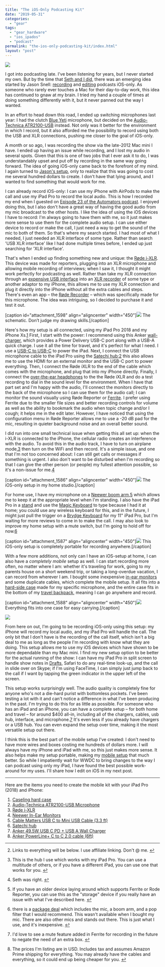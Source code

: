 ```yaml
---
title: "The iOS-Only Podcasting Kit"
date: "2019-05-31"
categories: 
  - "gear"
tags: 
  - "gear_hardware"
  - "ios_ipados"
  - "podcast"
permalink: "the-ios-only-podcasting-kit/index.html"
layout: "post"
---
```


[![](/images/iOS-Only-Podcast-Setup-1024x768.jpeg)](https://www.nahumck.me/wp-content/uploads/2019/05/iOS-Only-Podcast-Setup.jpeg)

I got into podcasting late. I've been listening for years, but I never started my own. But by the time that [Seth and I did](https://www.nahumck.me/fundamentally-broken/), there was an emerging idea started by Jason Snell: [recording](https://sixcolors.com/post/2016/12/recording-a-podcast-locally-on-ios-without-a-mac/) and [editing](https://sixcolors.com/post/2015/11/editing-podcasts-on-ios-with-ferrite/) podcasts iOS-only. As someone who rarely ever touches a Mac for their day-to-day work, this idea has continued to gnaw at my brain. I tried my hand a couple of times at doing something differently with it, but it never panned out the way I wanted.

In an effort to head down this road, I ended up switching microphones last year: I had the clutch [Blue Yeti](http://www.amazon.com/dp/B00N1YPXW2/?tag=nahumck-20) microphone, but decided on the [Audio-Technica ATR2100-USB](http://www.amazon.com/dp/B004QJOZS4/?tag=nahumck-20) instead. Not only was it better for the environment in which I record, but it also afforded me the possibility to record using both the USB and XLR connections, pushing me closer to the goal of iOS-only.

A month or so ago, I was recording the show via the late-2012 Mac mini I have. I ended up having an issue while recording, and I lost my audio in several spots. Given that this is one of two jobs that I ever ask it to do, I was understandably upset and put off by recording in the same way going forward. The idea of going iOS-only came back to the forefront of my mind. I again turned to [Jason's setup](https://sixcolors.com/post/2019/02/a-week-of-podcasting-with-only-an-ipad-pro/), only to realize that this was going to cost me several hundred dollars to create. I don't have that lying around, and I wanted to find something that would work for me.

I can already record iOS-only: I can use my iPhone with AirPods to make the call and use my iPad Pro to record the local audio. This is how I recorded my end when I guested on [Episode 23 of the Automators podcast](https://www.relay.fm/automators/23). I enjoyed doing this, but I also don't have a great way of having the good audio from my mic broadcast to the other hosts. I like the idea of using the iOS devices I have to record: I'm always going to have them with me, so it just makes more sense to use them for the complete audio setup. I can use either device to record or make the call, I just need a way to get the sound of the mic to both of them. So that's where my search started. I had most of what I needed, I just needed an XLR interface of some type. Rather than search 'USB XLR interface' like I had done multiple times before, I ended up just searching for 'XLR interface'.

That's when I ended up finding something new and unique: the [Røde i-XLR](http://www.amazon.com/dp/B01LS9JI22/?tag=nahumck-20). This device was made for reporters, plugging into an XLR microphone and allowing mobile recording of interviews; when I saw it, I thought it might work perfectly for podcasting as well. Rather than take my XLR connection through an [expensive USB interface](https://www.sounddevices.com/product/usbpre-2/) into an [XLR recorder](http://www.amazon.com/dp/B01DPOXS8I/?tag=nahumck-20) of some type or another adaptor to my iPhone, this allows me to use my XLR connection and plug it directly into the iPhone without all the extra cables and steps. There's even an app – the [Røde Recorder](https://itunes.apple.com/us/app/r%C3%B8de-reporter/id1066635435?mt=8&uo=4&at=1001l4VZ) – which was specifically made for this microphone. The idea was intriguing, so I decided to purchase it and test it out.

\[caption id="attachment\_1598" align="aligncenter" width="450"\][![](/images/iOS-Only-Podcasting-Schematic-450x314.jpeg)](https://www.nahumck.me/wp-content/uploads/2019/05/iOS-Only-Podcasting-Schematic.jpeg) The schematic. Don’t judge my drawing skills.\[/caption\]

Here's how my setup is all connected, using my iPad Pro 2018 and my iPhone Xs.[1](#fn-1590-links) First, I start with the power: I recommend using this Anker [wall-charger](http://www.amazon.com/dp/B0721DV7YX/?tag=nahumck-20), which provides a Power Delivery USB-C port along with a USB-A quick charge. I use it all the time for travel, and it's perfect for what I need. I use a [USB-C to USB-C](http://www.amazon.com/dp/B01LNA0XCU/?tag=nahumck-20) to power the iPad. Next, I connect the USB microphone cable to the iPad Pro using the [Satechi hub](http://www.amazon.com/dp/B07K6YFW7X/?tag=nahumck-20);[2](#fn-1590-hub) this also allows me to use the HDMI for an external monitor and the USB-C port to power everything. Then, I connect the Røde iXLR to the end of the cable which comes with the microphone, and plug that into my iPhone directly. Finally, I connect the [over-the-ear headphones](http://www.amazon.com/dp/B003LPTAYI/?tag=nahumck-20) to the the Røde iXLR and do a test recording to dial in the sound level for the environment. When I have that part set and I'm happy with the audio, I'll connect the monitors directly to the back of the microphone so I can use them for the audio call; I can monitor the sound visually using Røde Reporter or [Ferrite](https://itunes.apple.com/us/app/ferrite-recording-studio/id1018780185?mt=8&uo=4&at=1001l4VZ). I prefer using Ferrite due to the smaller file sizes and better recording controls for volume as well as the ability to bookmark the audio when topic change and/or I cough; it helps me in the edit later. However, I have noticed that using the configuration menu in Røde Reporter allows me to use a -20 dB pad for the mic, resulting in quieter background noise and an overall better sound.

I did run into one small technical issue when getting this all set up: when the i-XLR is connected to the iPhone, the cellular radio creates an interference with the audio. To avoid this in the audio track, I have to turn on airplane mode,[3](#fn-1590-Seth) then turn on the WiFi and then record. It's a simple issue, and one that I'm not too concerned about: I can still get calls or messages if something is urgent. I also don't want to be disturbed when I'm recording so that I can give the other person (or people) my fullest attention possible, so it's a non-issue for me.[4](#fn-1590-device)

\[caption id="attachment\_1586" align="aligncenter" width="450"\][![](/images/iOS-Only-Podcast-Studio-450x300.jpeg)](https://www.nahumck.me/wp-content/uploads/2019/05/iOS-Only-Podcast-Studio.jpeg) The iOS-only setup in my home studio.\[/caption\]

For home use, I have my microphone on a [Neewer boom arm](http://www.amazon.com/dp/B00DY1F2CS/?tag=nahumck-20),[5](#fn-1590-package) which allows me to keep it at the appropriate level when I'm standing. I also have the iPad Pro in a [stand](http://www.amazon.com/dp/B01ALPUFYO/?tag=nahumck-20) and use the [Magic Keyboard](http://www.amazon.com/dp/B016QO64FI/?tag=nahumck-20) to type because I had it at home; you could use any wireless keyboard for this, and in the future, I might just pull the trigger on a [Brydge Keyboard](https://www.brydge.com/products/brydge-for-ipad-pro-2018) for my 11" iPad Pro, but I'm waiting for more reviews to come in to make the call. I may also look to improve my home setup with a mute switch, but I'm going to hold off for now.[6](#fn-1590-mute)

\[caption id="attachment\_1587" align="aligncenter" width="450"\][![](/images/iOS-Only-Podcast-Setup-450x338.jpeg)](https://www.nahumck.me/wp-content/uploads/2019/05/iOS-Only-Podcast-Setup.jpeg) This iOS-only setup is completely portable for recording anywhere.\[/caption\]

With a few more additions, not only can I have an iOS-setup at home, I can also have a _completely mobile_ setup as well. I can start recording more often, no matter where I am: whether it's traveling for work, going to my parents house on a short weekend trip, or taking a long-overdue vacation, I can record from wherever I am. I bought some inexpensive [in-ear monitors](http://www.amazon.com/dp/B0798JB6S3/?tag=nahumck-20) and some duplicate cables, which complete the mobile setup. It all fits into a [hard-side case](http://www.amazon.com/dp/B06XXFQB8M/?tag=nahumck-20) made for my specific microphone, and the entire case fits in the bottom of my [travel backpack](http://www.amazon.com/dp/B019TQP442/?tag=nahumck-20), meaning I can go anywhere and record.

\[caption id="attachment\_1588" align="aligncenter" width="450"\][![](/images/iOS-Only-Podcast-Setup-Open-450x337.jpeg)](https://www.nahumck.me/wp-content/uploads/2019/05/iOS-Only-Podcast-Setup-Open.jpeg) Everything fits into one case for easy carrying.\[/caption\]

[![](/images/iOS-Only-Portable-Setup-450x338.jpeg)](https://www.nahumck.me/wp-content/uploads/2019/05/iOS-Only-Portable-Setup.jpeg)

From here on out, I'm going to be recording iOS-only using this setup: my iPhone will record my local audio, and my iPad Pro will handle the call. The only bit that I don't have is the recording of the call itself, which isn't a big deal to me as long as the people I'm recording with know what they are doing. This setup allows me to use my iOS devices which have shown to be more dependable than my Mac mini. I find my new setup option to be better for the actual running of the show: I can have my iPad Pro in split screen to handle show notes in [Drafts](https://itunes.apple.com/us/app/drafts-capture-act/id1236254471?mt=8&uo=4&at=1001l4VZ), Safari to do any real-time look-up, and the call in slide over on Skype; if I'm using FaceTime, I can simply just jump back to the call if I want by tapping the green indicator in the upper left of the screen.

This setup works surprisingly well. The audio quality is completely fine for anyone who's not a die-hard purist with bottomless pockets. I've been testing a lot with it and can't notice a difference in what I've been producing in the past. I'm trying to do this for as little as possible. For someone who has an iPad and an iPhone, you can have a complete setup – for both home and travel – for around $400 all-in, including all of the chargers, cables, usb hub, interface, and microphone.[7](#fn-1590-total) It's even less if you already have chargers or a USB hub. You can even expand the setup over time, making it the most versatile setup out there.

I think this is the best part of the mobile setup I've created: I don't need to have more wires and boxes costing me hundreds of dollars more. I will always have my iPhone and iPad with me, so this just makes more sense. It also helps make my setup portable, making my [mobile setup](https://www.nahumck.me/perfectly-mobile/) that much better. So while I impatiently wait for WWDC to bring changes to the way I can podcast using only my iPad, I have found the best possible work-around for my uses. I'll share how I edit on iOS in my next post.

* * *

Here are the items you need to create the mobile kit with your iPad Pro (2018) and iPhone:

1. [Caseling hard case](http://www.amazon.com/dp/B06XXFQB8M/?tag=nahumck-20)
2. [Audio-Technica ATR2100-USB Microphone](http://www.amazon.com/dp/B004QJOZS4/?tag=nahumck-20)
3. [Røde i-XLR](http://www.amazon.com/dp/B01LS9JI22/?tag=nahumck-20)
4. [Neewer In-Ear Monitors](http://www.amazon.com/dp/B0798JB6S3/?tag=nahumck-20)
5. [Cable Matters USB C to Mini USB Cable (3.3 ft)](http://www.amazon.com/dp/B00UUBS0SS/?tag=nahumck-20)
6. [Satechi hub](http://www.amazon.com/dp/B07K6YFW7X/?tag=nahumck-20)
7. [Anker 49.5W USB C PD + USB A Wall Charger](http://www.amazon.com/dp/B0721DV7YX/?tag=nahumck-20)
8. [Anker PowerLine+ C to C 2.0 cable (6ft)](http://www.amazon.com/dp/B01LNA0XCU/?tag=nahumck-20)

* * *

2. Links to everything will be below. I use affiliate linking. Don't @ me. [↩](#fnref-1590-links)

4. This is the hub I use which works with my iPad Pro. You can use a multitude of others, or if you have a different iPad, you can use one that works for you. [↩](#fnref-1590-hub)

6. Seth was right. [↩](#fnref-1590-Seth)

8. If you have an older device laying around which supports Ferrite or Rode Reporter, you can use this as the "storage" device if you really have an issue with what I've described here. [↩](#fnref-1590-device)

10. there is a [package deal](http://www.amazon.com/dp/B01MSQFIRE/?tag=nahumck-20) which includes the mic, a boom arm, and a pop filter that I would recommend. This wasn't available when I bought my mic. There are also other mics and stands out there. This is just what I use, and it's inexpensive. [↩](#fnref-1590-package)

12. I'd love to see a mute feature added in Ferrite for recording in the future to negate the need of an extra box. [↩](#fnref-1590-mute)

14. The prices I'm listing are in USD. Includes tax and assumes Amazon Prime shipping for everything. You may already have the cables and everything, so it could end up being cheaper for you. [↩](#fnref-1590-total)
